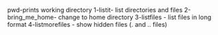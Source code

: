 pwd-prints working directory
1-listit- list directories and files
2-bring_me_home- change to home directory
3-listfiles - list files in long format
4-listmorefiles - show hidden files (. and .. files)

